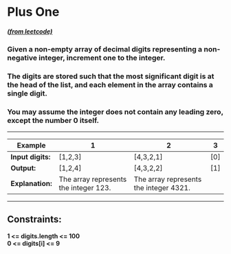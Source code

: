 # **Plus One**
#### [_(from leetcode)_](https://leetcode.com/problems/plus-one/)  

### Given a non-empty array of decimal digits representing a non-negative integer, increment one to the integer.

### The digits are stored such that the most significant digit is at the head of the list, and each element in the array contains a single digit.

### You may assume the integer does not contain any leading zero, except the number 0 itself.

---

| Example           | 1                 | 2         | 3   |
|-------------------|-------------------|-----------|-----|
| **Input digits:** | [1,2,3]           | [4,3,2,1] | [0] |
| **Output:**       | [1,2,4]           | [4,3,2,2] | [1] |
| **Explanation:**  | The array represents the integer 123. | The array represents the integer 4321. |

---

## **Constraints:**

**1 <= digits.length <= 100  
0 <= digits[i] <= 9**

